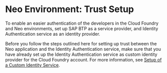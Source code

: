 <!-- loio55d36644fc094a39b6d43f267de0343e -->

# Neo Environment: Trust Setup

To enable an easier authentication of the developers in the Cloud Foundry and Neo environments, set up SAP BTP as a service provider, and Identity Authentication service as an identity provider.

Before you follow the steps outlined here for setting up trust between the Neo application and the Identity Authentication service, make sure that you have already set up the Identity Authentication service as custom identity provider for the Cloud Foundry account. For more information, see [Setup of a Custom Identity Service](setup-of-a-custom-identity-service-550251a.md).

